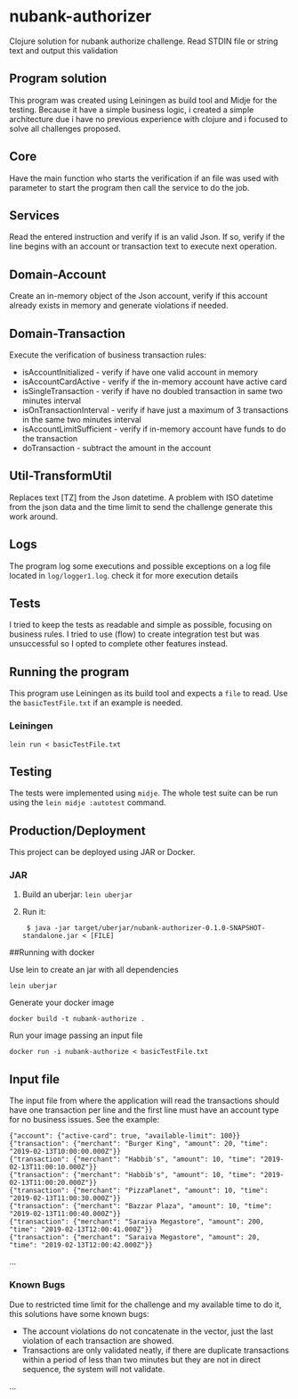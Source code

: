 # nubank-authorizer

Clojure solution for nubank authorize challenge. Read STDIN file or string text and output this validation

## Program solution

This program was created using Leiningen as build tool and Midje for the testing.
Because it have a simple business logic, i created a simple architecture due i have no previous experience with clojure and i focused to solve all challenges proposed. 

## Core

Have the main function who starts the verification if an file was used with parameter to start the program then call the service to do the job. 

## Services

Read the entered instruction and verify if is an valid Json. If so, verify if the line begins with an account or transaction text to execute next operation.

## Domain-Account

Create an in-memory object of the Json account, verify if this account already exists in memory and generate violations if needed.

## Domain-Transaction

Execute the verification of business transaction rules:
*   isAccountInitialized - verify if have one valid account in memory
*   isAccountCardActive - verify if the in-memory account have active card
*   isSingleTransaction - verify if have no doubled transaction in same two minutes interval
*   isOnTransactionInterval - verify if have just a maximum of 3 transactions in the same two minutes interval
*   isAccountLimitSufficient - verify if in-memory account have funds to do the transaction
*   doTransaction - subtract the amount in the account

## Util-TransformUtil

Replaces text [TZ] from the Json datetime.
A problem with ISO datetime from the json data and the time limit to send the challenge generate this work around. 

## Logs

The program log some executions and possible exceptions on a log file located in `log/logger1.log`. check it for more execution details

## Tests

I tried to keep the tests as readable and simple as possible, focusing on business rules. I tried to use (flow) to create integration test but was unsuccessful so I opted to complete other features instead.

## Running the program

This program use Leiningen as its build tool and expects a `file` to read. 
Use the `basicTestFile.txt` if an example is needed. 

### Leiningen

`lein run < basicTestFile.txt`

## Testing

The tests were implemented using `midje`. The whole test suite can be run using the `lein midje :autotest` command.

## Production/Deployment

This project can be deployed using JAR or Docker.

### JAR

1. Build an uberjar: `lein uberjar`
2. Run it:

        $ java -jar target/uberjar/nubank-authorizer-0.1.0-SNAPSHOT-standalone.jar < [FILE]    

##Running with docker

Use lein to create an jar with all dependencies

`lein uberjar`

Generate your docker image

    docker build -t nubank-authorize .
Run your image passing an input file

    docker run -i nubank-authorize < basicTestFile.txt

## Input file

The input file from where the application will read the transactions should have one transaction per line and the first line must have an account type for no business issues.
See the example:

```
{"account": {"active-card": true, "available-limit": 100}}
{"transaction": {"merchant": "Burger King", "amount": 20, "time": "2019-02-13T10:00:00.000Z"}}
{"transaction": {"merchant": "Habbib's", "amount": 10, "time": "2019-02-13T11:00:10.000Z"}}
{"transaction": {"merchant": "Habbib's", "amount": 10, "time": "2019-02-13T11:00:20.000Z"}}
{"transaction": {"merchant": "PizzaPlanet", "amount": 10, "time": "2019-02-13T11:00:30.000Z"}}
{"transaction": {"merchant": "Bazzar Plaza", "amount": 10, "time": "2019-02-13T11:00:40.000Z"}}
{"transaction": {"merchant": "Saraiva Megastore", "amount": 200, "time": "2019-02-13T12:00:41.000Z"}}
{"transaction": {"merchant": "Saraiva Megastore", "amount": 20, "time": "2019-02-13T12:00:42.000Z"}}
```

...

### Known Bugs

Due to restricted time limit for the challenge and my available time to do it, this solutions have some known bugs:

*   The account violations do not concatenate in the vector, just the last violation of each transaction are showed.
*   Transactions are only validated neatly, if there are duplicate transactions within a period of less than two minutes but they are not in direct sequence, the system will not validate.  

...


